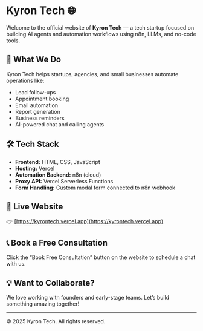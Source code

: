 # Kyron Tech 🌐

Welcome to the official website of **Kyron Tech** — a tech startup focused on building AI agents and automation workflows using n8n, LLMs, and no-code tools.

## 🚀 What We Do

Kyron Tech helps startups, agencies, and small businesses automate operations like:

- Lead follow-ups  
- Appointment booking  
- Email automation  
- Report generation  
- Business reminders  
- AI-powered chat and calling agents

## 🛠 Tech Stack

- **Frontend:** HTML, CSS, JavaScript  
- **Hosting:** Vercel  
- **Automation Backend:** n8n (cloud)  
- **Proxy API:** Vercel Serverless Functions  
- **Form Handling:** Custom modal form connected to n8n webhook

## 🔗 Live Website

👉 [https://kyrontech.vercel.app](https://kyrontech.vercel.app)

## 📞 Book a Free Consultation

Click the “Book Free Consultation” button on the website to schedule a chat with us.

## 💡 Want to Collaborate?

We love working with founders and early-stage teams. Let’s build something amazing together!

---

© 2025 Kyron Tech. All rights reserved.
